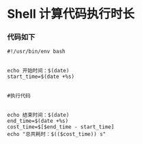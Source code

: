 # Shell 计算代码执行时长


### 代码如下
```
#!/usr/bin/env bash 


echo 开始时间：$(date)
start_time=$(date +%s)


#执行代码


echo 结束时间：$(date)
end_time=$(date +%s)
cost_time=$[$end_time - start_time]
echo "总共耗时：$(($cost_time)) s"
```